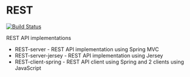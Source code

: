 # REST
[![Build Status](https://travis-ci.com/sergeivisotsky/REST.svg?branch=master)](https://travis-ci.com/sergeivisotsky/REST)

REST API implementations
 * REST-server - REST API implementation using Spring MVC
 * REST-server-jersey - REST API implementation using Jersey
 * REST-client-spring - REST API client using Spring and 2 clients using JavaScript
